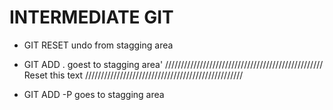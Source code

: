 # INTERMEDIATE GIT

- GIT RESET undo from stagging area
- GIT ADD . goest to stagging area'
  //////////////////////////////////////////////////
  Reset this text
  //////////////////////////////////////////////////

- GIT ADD -P goes to stagging area
